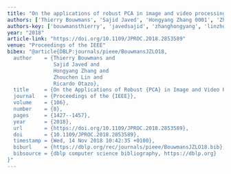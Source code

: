 ```yaml
---
title: "On the applications of robust PCA in image and video processing"
authors: ['Thierry Bouwmans', 'Sajid Javed', 'Hongyang Zhang 0001', 'Zhouchen Lin', 'Ricardo Otazo']
authors-key: ['bouwmansthierry', 'javedsajid', 'zhanghongyang', 'linzhouchen', 'otazoricardo']
year: "2018"
article-link: "https://doi.org/10.1109/JPROC.2018.2853589"
venue: "Proceedings of the IEEE"
bibex: "@article{DBLP:journals/pieee/BouwmansJZLO18,
  author    = {Thierry Bouwmans and
               Sajid Javed and
               Hongyang Zhang and
               Zhouchen Lin and
               Ricardo Otazo},
  title     = {On the Applications of Robust {PCA} in Image and Video Processing},
  journal   = {Proceedings of the {IEEE}},
  volume    = {106},
  number    = {8},
  pages     = {1427--1457},
  year      = {2018},
  url       = {https://doi.org/10.1109/JPROC.2018.2853589},
  doi       = {10.1109/JPROC.2018.2853589},
  timestamp = {Wed, 14 Nov 2018 10:42:35 +0100},
  biburl    = {https://dblp.org/rec/journals/pieee/BouwmansJZLO18.bib},
  bibsource = {dblp computer science bibliography, https://dblp.org}
}"
---
```

